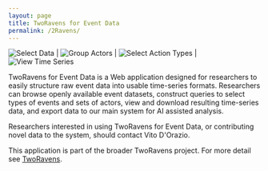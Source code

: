 ```yaml
---
layout: page
title: TwoRavens for Event Data
permalink: /2Ravens/
---
```


![](../images/tworavens1.png "Select Data")  |  ![](../images/tworavens2.png "Group Actors") | ![](../images/tworavens3.png "Select Action Types")  |  ![](../images/tworavens4.png "View Time Series")

TwoRavens for Event Data is a Web application designed for researchers to easily structure raw event data into usable time-series formats. Researchers can browse openly available event datasets, construct queries to select types of events and sets of actors, view and download resulting time-series data, and export data to our main system for AI assisted analysis.

Researchers interested in using TwoRavens for Event Data, or contributing novel data to the system, should contact Vito D'Orazio.

This application is part of the broader TwoRavens project. For more detail see [TwoRavens](https://tworavens.github.io/TwoRavens/EventData/).
